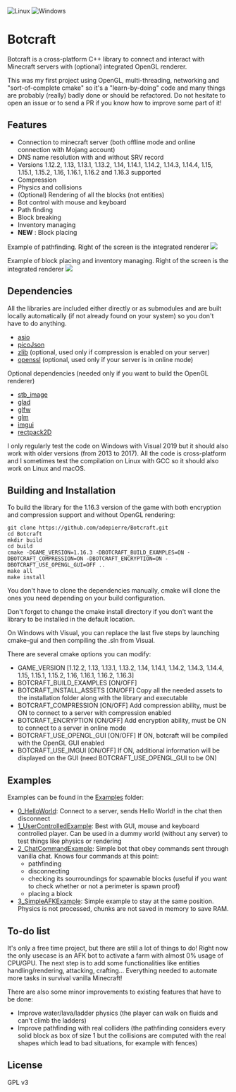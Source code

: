 ![Linux](https://github.com/adepierre/Botcraft/workflows/Linux/badge.svg) ![Windows](https://github.com/adepierre/Botcraft/workflows/Windows/badge.svg)

# Botcraft

Botcraft is a cross-platform C++ library to connect and interact with Minecraft servers with (optional) integrated OpenGL renderer.

This was my first project using OpenGL, multi-threading, networking and "sort-of-complete cmake" so it's a "learn-by-doing" code and many things are probably (really) badly done or should be refactored. Do not hesitate to open an issue or to send a PR if you know how to improve some part of it!

## Features

- Connection to minecraft server (both offline mode and online connection with Mojang account)
- DNS name resolution with and without SRV record
- Versions 1.12.2, 1.13, 1.13.1, 1.13.2, 1.14, 1.14.1, 1.14.2, 1.14.3, 1.14.4, 1.15, 1.15.1, 1.15.2, 1.16, 1.16.1, 1.16.2 and 1.16.3 supported
- Compression
- Physics and collisions
- (Optional) Rendering of all the blocks (not entities)
- Bot control with mouse and keyboard
- Path finding
- Block breaking
- Inventory managing
- **NEW** : Block placing

Example of pathfinding. Right of the screen is the integrated renderer
![](gifs/video.gif)

Example of block placing and inventory managing. Right of the screen is the integrated renderer
![](gifs/beacon.gif)

## Dependencies

All the libraries are included either directly or as submodules and are built locally automatically (if not already found on your system) so you don't have to do anything.

- [asio](https://think-async.com/Asio/)
- [picoJson](https://github.com/kazuho/picojson)
- [zlib](https://github.com/madler/zlib) (optional, used only if compression is enabled on your server)
- [openssl](https://www.openssl.org/) (optional, used only if your server is in online mode)

Optional dependencies (needed only if you want to build the OpenGL renderer)
- [stb_image](https://github.com/nothings/stb)
- [glad](https://glad.dav1d.de/)
- [glfw](https://github.com/glfw/glfw)
- [glm](https://github.com/g-truc/glm)
- [imgui](https://github.com/ocornut/imgui)
- [rectpack2D](https://github.com/TeamHypersomnia/rectpack2D)

I only regularly test the code on Windows with Visual 2019 but it should also work with older versions (from 2013 to 2017). All the code is cross-platform and I sometimes test the compilation on Linux with GCC so it should also work on Linux and macOS.

## Building and Installation

To build the library for the 1.16.3 version of the game with both encryption and compression support and without OpenGL rendering:
```
git clone https://github.com/adepierre/Botcraft.git
cd Botcraft
mkdir build
cd build
cmake -DGAME_VERSION=1.16.3 -DBOTCRAFT_BUILD_EXAMPLES=ON -DBOTCRAFT_COMPRESSION=ON -DBOTCRAFT_ENCRYPTION=ON -DBOTCRAFT_USE_OPENGL_GUI=OFF ..
make all
make install
```

You don't have to clone the dependencies manually, cmake will clone the ones you need depending on your build configuration.

Don't forget to change the cmake install directory if you don't want the library to be installed in the default location.

On Windows with Visual, you can replace the last five steps by launching cmake-gui and then compiling the .sln from Visual.

There are several cmake options you can modify:
- GAME_VERSION [1.12.2, 1.13, 1.13.1, 1.13.2, 1.14, 1.14.1, 1.14.2, 1.14.3, 1.14.4, 1.15, 1.15.1, 1.15.2, 1.16, 1.16.1, 1.16.2, 1.16.3]
- BOTCRAFT_BUILD_EXAMPLES [ON/OFF]
- BOTCRAFT_INSTALL_ASSETS [ON/OFF] Copy all the needed assets to the installation folder along with the library and executable
- BOTCRAFT_COMPRESSION [ON/OFF] Add compression ability, must be ON to connect to a server with compression enabled
- BOTCRAFT_ENCRYPTION [ON/OFF] Add encryption ability, must be ON to connect to a server in online mode
- BOTCRAFT_USE_OPENGL_GUI [ON/OFF] If ON, botcraft will be compiled with the OpenGL GUI enabled
- BOTCRAFT_USE_IMGUI [ON/OFF] If ON, additional information will be displayed on the GUI (need BOTCRAFT_USE_OPENGL_GUI to be ON)

## Examples

Examples can be found in the [Examples](Examples/) folder:
- [0_HelloWorld](Examples/0_HelloWorld): Connect to a server, sends Hello World! in the chat then disconnect
- [1_UserControlledExample](Examples/1_UserControlledExample): Best with GUI, mouse and keyboard controlled player. Can be used in a dummy world (without any server) to test things like physics or rendering
- [2_ChatCommandExample](Examples/2_ChatCommandExample): Simple bot that obey commands sent through vanilla chat. Knows four commands at this point:
  - pathfinding
  - disconnecting 
  - checking its sourroundings for spawnable blocks (useful if you want to check whether or not a perimeter is spawn proof)
  - placing a block
- [3_SimpleAFKExample](Examples/3_SimpleAFKExample): Simple example to stay at the same position. Physics is not processed, chunks are not saved in memory to save RAM.

## To-do list

It's only a free time project, but there are still a lot of things to do! Right now the only usecase is an AFK bot to activate a farm with almost 0% usage of CPU/GPU. The next step is to add some functionalities like entities handling/rendering, attacking, crafting... Everything needed to automate more tasks in survival vanilla Minecraft!

There are also some minor improvements to existing features that have to be done:
- Improve water/lava/ladder physics (the player can walk on fluids and can't climb the ladders)
- Improve pathfinding with real colliders (the pathfinding considers every solid block as box of size 1 but the collisions are computed with the real shapes which lead to bad situations, for example with fences)

## License

GPL v3
